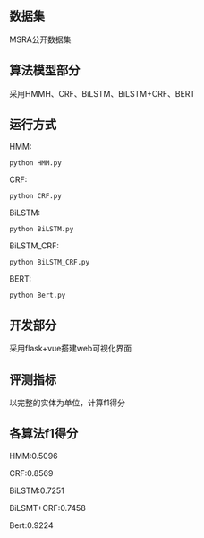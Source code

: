 <!--
 * @Autor: xujiahuan
 * @Date: 2020-03-07 22:22:52
 * @LastEditors: xujiahuan
 * @LastEditTime: 2020-04-23 15:25:58
 -->
## 数据集
MSRA公开数据集

## 算法模型部分
采用HMMH、CRF、BiLSTM、BiLSTM+CRF、BERT

## 运行方式
HMM:

`python HMM.py`

CRF:

`python CRF.py`

BiLSTM:

`python BiLSTM.py`

BiLSTM_CRF:

`python BiLSTM_CRF.py`

BERT:

`python Bert.py`

## 开发部分
采用flask+vue搭建web可视化界面

## 评测指标
以完整的实体为单位，计算f1得分

## 各算法f1得分
HMM:0.5096

CRF:0.8569

BiLSTM:0.7251

BiLSMT+CRF:0.7458

Bert:0.9224